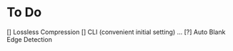 # To Do

[] Lossless Compression
[] CLI (convenient initial setting)
...
[?] Auto Blank Edge Detection
